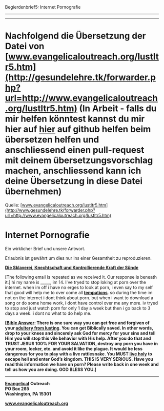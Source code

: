 <!--t Begierdenbrief5: Internet Pornografie - in Arbeit (0% übersetzt) t-->
<!--d Begierdenbrief5: Internet Pornografie - in Arbeit (0% übersetzt) d-->

Begierdenbrief5: Internet Pornografie

- - - 
- - -

# Nachfolgend die Übersetzung der Datei von [www.evangelicaloutreach.org/lustltr5.htm](http://gesundelehre.tk/forwarder.php?url=http://www.evangelicaloutreach.org/lustltr5.htm) (In Arbeit - falls du mir helfen könntest kannst du mir hier auf [hier](https://github.com/gesundelehre/gesundelehre_translate/blob/master/content/static/pornografiesucht/begierdenbrief5.md) auf github helfen beim übersetzen helfen und anschliessend einen pull-request mit deinem übersetzungsvorschlag machen, anschliessend kann ich deine Übersetzung in diese Datei übernehmen)

Quelle: [www.evangelicaloutreach.org/lustltr5.htm](http://www.gesundelehre.tk/forwarder.php?url=http://www.evangelicaloutreach.org/lustltr5.htm)

# Internet Pornografie

Ein wirklicher Brief und unsere Antwort.

Erlaubnis ist gewährt um dies nur ins einer Gesamtheit zu reproduzieren.

[**Die Sklaverei, Knechtschaft und Kontrollierende Kraft der Sünde**](http://www.gesundelehre.tk/forwarder.php?url=http://www.evangelicaloutreach.org/sin.html)

[The following email is repeated as we received it. Our response is beneath it.] hi my name is _____, im 14\. I've tryed to stop loking at porn over the internet. when im off i have no erges to look at porn, i even say to my self that good will help me to over come all [**tempations**](http://www.gesundelehre.tk/forwarder.php?url=http://www.evangelicaloutreach.org/sexualtemptation.htm). so during the time im not on the internet i dont think about porn. but when i want to download a song or do some home work, i dont have control over me any more. iv tryed to stop and just watch porn for only 1 day a week but then i go back to 3 days a week. i dont no what to do help me.

**[[Bible Answer](http://www.gesundelehre.tk/forwarder.php?url=http://www.evangelicaloutreach.org/bible-answers.html): There is one sure way you can get free and forgiven of your [adultery from lusting](http://www.gesundelehre.tk/forwarder.php?url=http://www.evangelicaloutreach.org/lust.html). You can get Biblically saved. In other words, drop to your knees and sincerely ask God for mercy for your sins and tell Him you will stop this vile behavior with His help. After you do that and TRUST JESUS 100% FOR YOUR SALVATION, destroy any porn you have in your room, locker, etc. and avoid it like the plague. It would be less dangerous for you to play with a live rattlesnake. You MUST [live holy](http://www.gesundelehre.tk/forwarder.php?url=http://www.evangelicaloutreach.org/keep-yourself-pure.html) to escape hell and enter God’s kingdom. THIS IS VERY SERIOUS. Have you read this information we have on porn? Please write back in one week and tell us how you are doing. GOD BLESS YOU.]**

* * *

[**Evangelical**](http://www.gesundelehre.tk/forwarder.php?url=http://www.evangelicaloutreach.org/index.html) **Outreach**  
**PO Box 265**  
**Washington, PA 15301**

**www.evangelicaloutreach.org**